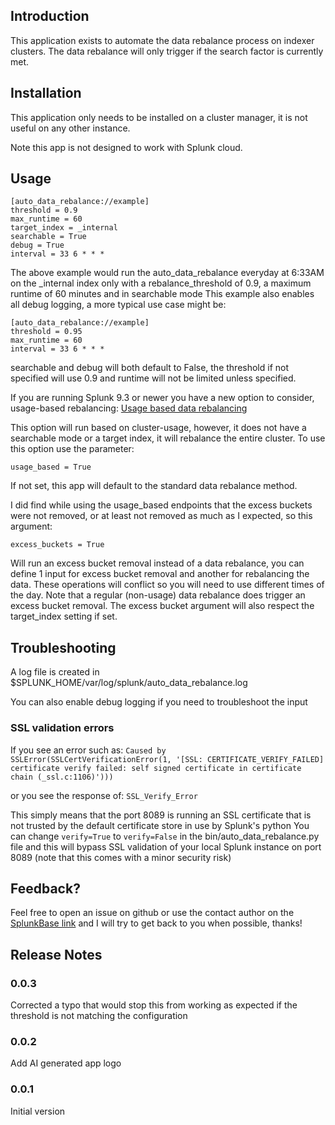 ## Introduction

This application exists to automate the data rebalance process on indexer clusters. The data rebalance will only trigger if the search factor is currently met.

## Installation
This application only needs to be installed on a cluster manager, it is not useful on any other instance.

Note this app is not designed to work with Splunk cloud.

## Usage
```
[auto_data_rebalance://example]
threshold = 0.9
max_runtime = 60
target_index = _internal
searchable = True
debug = True
interval = 33 6 * * *
```

The above example would run the auto_data_rebalance everyday at 6:33AM on the _internal index only with a rebalance_threshold of 0.9, a maximum runtime of 60 minutes and in searchable mode
This example also enables all debug logging, a more typical use case might be:
```
[auto_data_rebalance://example]
threshold = 0.95
max_runtime = 60
interval = 33 6 * * *
```

searchable and debug will both default to False, the threshold if not specified will use 0.9 and runtime will not be limited unless specified.

If you are running Splunk 9.3 or newer you have a new option to consider, usage-based rebalancing:
[Usage based data rebalancing](https://help.splunk.com/en/splunk-enterprise/administer/manage-indexers-and-indexer-clusters/10.0/manage-the-indexer-cluster/rebalance-the-indexer-cluster#id_3f07f54d_f2d0_49e1_8b13_527d3e640007__Rebalance_indexer_cluster_data_based_on_search_usage)

This option will run based on cluster-usage, however, it does not have a searchable mode or a target index, it will rebalance the entire cluster.
To use this option use the parameter:

`usage_based = True`

If not set, this app will default to the standard data rebalance method.

I did find while using the usage_based endpoints that the excess buckets were not removed, or at least not removed as much as I expected, so this argument:

`excess_buckets = True`

Will run an excess bucket removal instead of a data rebalance, you can define 1 input for excess bucket removal and another for rebalancing the data. These operations will conflict so you will need to use different times of the day.
Note that a regular (non-usage) data rebalance does trigger an excess bucket removal.
The excess bucket argument will also respect the target_index setting if set.

## Troubleshooting
A log file is created in $SPLUNK_HOME/var/log/splunk/auto_data_rebalance.log

You can also enable debug logging if you need to troubleshoot the input

### SSL validation errors
If you see an error such as:
`Caused by SSLError(SSLCertVerificationError(1, '[SSL: CERTIFICATE_VERIFY_FAILED] certificate verify failed: self signed certificate in certificate chain (_ssl.c:1106)')))`

or you see the response of:
`SSL_Verify_Error`

This simply means that the port 8089 is running an SSL certificate that is not trusted by the default certificate store in use by Splunk's python
You can change `verify=True` to `verify=False` in the bin/auto_data_rebalance.py file and this will bypass SSL validation of your local Splunk instance on port 8089 (note that this comes with a minor security risk)


## Feedback?
Feel free to open an issue on github or use the contact author on the [SplunkBase link](https://splunkbase.splunk.com/app/7969) and I will try to get back to you when possible, thanks!

## Release Notes
### 0.0.3
Corrected a typo that would stop this from working as expected if the threshold is not matching the configuration

### 0.0.2
Add AI generated app logo

### 0.0.1
Initial version

